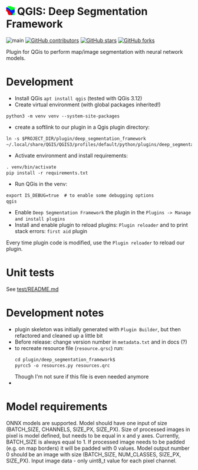# ![dsf_logo](plugin/deep_segmentation_framework/images/icon.png) QGIS: Deep Segmentation Framework
![main](https://github.com/PUTvision/qgis-deep-segmentation-framework/actions/workflows/python-app.yml/badge.svg)
[![GitHub contributors](https://img.shields.io/github/contributors/PUTvision/qgis-deep-segmentation-framework)](https://github.com/PUTvision/qgis-deep-segmentation-framework/graphs/contributors)
[![GitHub stars](https://img.shields.io/github/stars/PUTvision/qgis-deep-segmentation-framework)](https://github.com/PUTvision/qgis-deep-segmentation-framework/stargazers)
[![GitHub forks](https://img.shields.io/github/forks/PUTvision/qgis-deep-segmentation-framework)](https://github.com/PUTvision/qgis-deep-segmentation-framework/network/members)

Plugin for QGis to perform map/image segmentation with neural network models. 

# Development
 - Install QGis `apt install qgis` (tested with QGis 3.12)
 - Create virtual environment (with global packages inherited!)
```
python3 -m venv venv --system-site-packages
```
 - create a softlink to our plugin in a Qgis plugin directory:
```
ln -s $PROJECT_DIR/plugin/deep_segmentation_framework ~/.local/share/QGIS/QGIS3/profiles/default/python/plugins/deep_segmentation_framework
```
 - Activate environment and install requirements:
```
. venv/bin/activate
pip install -r requirements.txt
```
 - Run QGis in the venv:
```
export IS_DEBUG=true  # to enable some debugging options
qgis
```
 - Enable `Deep Segmentation Framework` the plugin in the `Plugins -> Manage and install plugins`
 - Install and enable plugin to reload plugins: `Plugin reloader` and to print stack errors: `first aid` plugin

Every time plugin code is modified, use the `Plugin reloader` to reload our plugin.

# Unit tests
See [test/README.md](test/README.md)

# Development notes
 - plugin skeleton was initially generated with `Plugin Builder`, but then refactored and cleaned up a little bit
 - Before release: change version number in `metadata.txt` and in docs (?)
 - to recreate resource file (`resource.qrsc`) run:
    ```
    cd plugin/deep_segmentation_framework$
    pyrcc5 -o resources.py resources.qrc
    ```
   Though I'm not sure if this file is even needed anymore
 - 

# Model requirements
ONNX models are supported.
Model should have one input of size (BATCH_SIZE, CHANNELS, SIZE_PX, SIZE_PX).
Size of processed images in pixel is model defined, but needs to be equal in x and y axes.
Currently, BATCH_SIZE is always equal to 1.
If processed image needs to be padded (e.g. on map borders) it will be padded with 0 values.
Model output number 0 should be an image with size (BATCH_SIZE, NUM_CLASSES, SIZE_PX, SIZE_PX).
Input image data - only uint8_t value for each pixel channel.
